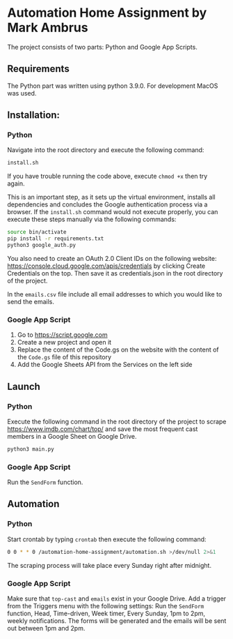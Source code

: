 # Automation Home Assignment by Mark Ambrus

The project consists of two parts: Python and Google App Scripts.

## Requirements

The Python part was written using python 3.9.0.
For development MacOS was used.

## Installation:

### Python

Navigate into the root directory and execute the following command:

```bash
install.sh
```

If you have trouble running the code above, execute `chmod +x` then try again.

This is an important step, as it sets up the virtual environment, installs all
dependencies and concludes the Google authentication process via a browser.
If the `install.sh` command would not execute properly, you can execute these
steps manually via the following commands:

```bash
source bin/activate
pip install -r requirements.txt
python3 google_auth.py
```

You also need to create an OAuth 2.0 Client IDs on the following website:
https://console.cloud.google.com/apis/credentials
by clicking Create Credentials on the top.
Then save it as credentials.json in the root directory of the project.

In the `emails.csv` file include all email addresses to which you would like to
send the emails.

### Google App Script

1. Go to https://script.google.com
2. Create a new project and open it
3. Replace the content of the Code.gs on the website with the content of the
   `Code.gs` file of this repository
4. Add the Google Sheets API from the Services on the left side

## Launch

### Python

Execute the following command in the root directory of the project to scrape
https://www.imdb.com/chart/top/ and save the most frequent cast members in a
Google Sheet on Google Drive.

```bash
python3 main.py
```

### Google App Script

Run the `SendForm` function.

## Automation

### Python

Start crontab by typing `crontab` then execute the following command:

```bash
0 0 * * 0 /automation-home-assignment/automation.sh >/dev/null 2>&1
```

The scraping process will take place every Sunday right after midnight.

### Google App Script

Make sure that `top-cast` and `emails` exist in your Google Drive.
Add a trigger from the Triggers menu with the following settings: Run the
`SendForm` function, Head, Time-driven, Week timer, Every Sunday,
1pm to 2pm, weekly notifications. The forms will be generated and the emails
will be sent out between 1pm and 2pm.
